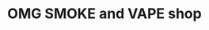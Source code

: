 ---
title: "OMG SMOKE and VAPE shop"
url: /garden-grove/omg-smoke-and-vape-shop/
shop: e-cigarette
---
